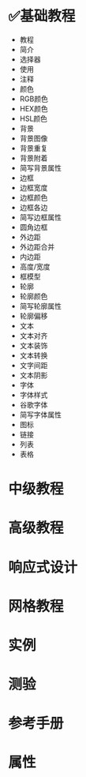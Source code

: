 # ✅基础教程
- 教程
- 简介
- 选择器
- 使用
- 注释
- 颜色
- RGB颜色
- HEX颜色
- HSL颜色
- 背景
- 背景图像
- 背景重复
- 背景附着
- 简写背景属性
- 边框
- 边框宽度
- 边框颜色
- 边框各边
- 简写边框属性
- 圆角边框
- 外边距
- 外边距合并
- 内边距
- 高度/宽度
- 框模型
- 轮廓
- 轮廓颜色
- 简写轮廓属性
- 轮廓偏移
- 文本
- 文本对齐
- 文本装饰
- 文本转换
- 文字间距
- 文本阴影
- 字体
- 字体样式
- 谷歌字体
- 简写字体属性
- 图标
- 链接
- 列表
- 表格
# 中级教程

# 高级教程

# 响应式设计

# 网格教程

# 实例

# 测验

# 参考手册

# 属性